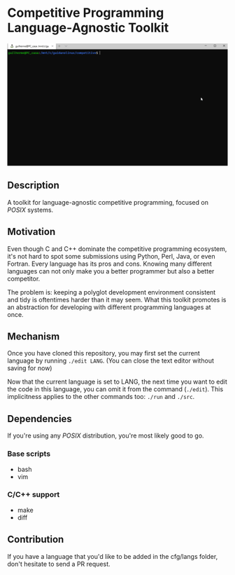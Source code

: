 # Competitive Programming Language-Agnostic Toolkit

![](media/competitive.gif)

## Description

A toolkit for language-agnostic competitive programming, focused on _POSIX_ systems.

## Motivation

Even though C and C++ dominate the competitive programming ecosystem, it's not hard to spot some submissions using Python, Perl, Java, or even Fortran.
Every language has its pros and cons. Knowing many different languages can not only make you a better programmer but also a better competitor.

The problem is: keeping a polyglot development environment consistent and tidy is oftentimes harder than it may seem.
What this toolkit promotes is an abstraction for developing with different programming languages at once.

## Mechanism

Once you have cloned this repository, you may first set the current language by running `./edit LANG`.
(You can close the text editor without saving for now)

Now that the current language is set to LANG, the next time you want to edit the code in this language, you can omit it from the command (`./edit`).
This implicitness applies to the other commands too: `./run` and `./src`.

## Dependencies

If you're using any _POSIX_ distribution, you're most likely good to go.

### Base scripts

* bash
* vim

### C/C++ support

* make
* diff

## Contribution

If you have a language that you'd like to be added in the cfg/langs folder, don't hesitate to send a PR request.
